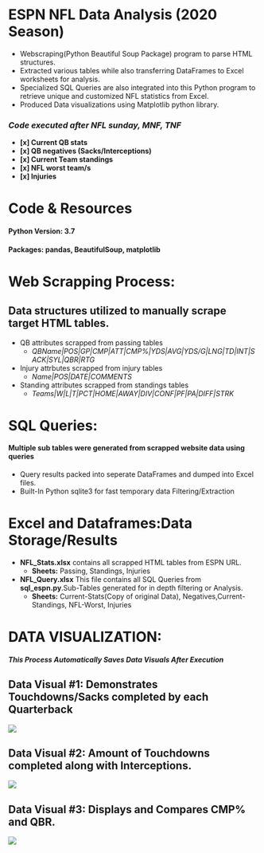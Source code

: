 # ESPN NFL Data Analysis (2020 Season)

- Webscraping(Python Beautiful Soup Package) program to parse HTML structures.
- Extracted various tables while also transferring DataFrames to Excel worksheets for analysis. 
- Specialized SQL Queries are also integrated into this Python program to retrieve unique and customized NFL statistics from Excel.
- Produced Data visualizations using Matplotlib python library.

### *Code executed after NFL sunday, MNF, TNF*

  - **[x] Current QB stats**
  - **[x] QB negatives (Sacks/Interceptions)**
  - **[x] Current Team standings**
  - **[x] NFL worst team/s**
  - **[x] Injuries**
  
 # Code & Resources 
 #### Python Version: 3.7
 #### Packages: pandas, BeautifulSoup, matplotlib
  
 # Web Scrapping Process:
 ## Data structures utilized to manually scrape target HTML tables.
  - QB attributes scrapped from passing tables
    - *QBName|POS|GP|CMP|ATT|CMP%|YDS|AVG|YDS/G|LNG|TD|INT|SACK|SYL|QBR|RTG*
  - Injury attrbutes scrapped from injury tables
    - *Name|POS|DATE|COMMENTS*
  - Standing attributes scrapped from standings tables
    - *Teams|W|L|T|PCT|HOME|AWAY|DIV|CONF|PF|PA|DIFF|STRK*
   
 # SQL Queries: 
 #### Multiple sub tables were generated from scrapped website data using queries
  - Query results packed into seperate DataFrames and dumped into Excel files.
  - Built-In Python sqlite3 for fast temporary data Filtering/Extraction
  
# Excel and Dataframes:Data Storage/Results
  - **NFL_Stats.xlsx** contains all scrapped HTML tables from ESPN URL.
    - **Sheets:** Passing, Standings, Injuries 
  - **NFL_Query.xlsx** This file contains all SQL Queries from **sql_espn.py**.Sub-Tables generated for in depth filtering or Analysis.
    - **Sheets:** Current-Stats(Copy of original Data), Negatives,Current-Standings, NFL-Worst, Injuries

# DATA VISUALIZATION: 
#### *This Process Automatically Saves Data Visuals After Execution*
## Data Visual #1: Demonstrates Touchdowns/Sacks completed by each Quarterback
![](https://raw.githubusercontent.com/Adan-Macias/espn_nfl_stats/main/Data_Visuals/TD_SACK.png)

## Data Visual #2: Amount of Touchdowns completed along with Interceptions.
![](https://raw.githubusercontent.com/Adan-Macias/espn_nfl_stats/main/Data_Visuals/TD-INT.png)

## Data Visual #3: Displays and Compares CMP% and QBR.
![](https://raw.githubusercontent.com/Adan-Macias/espn_nfl_stats/main/Data_Visuals/QBR-CMP.png)

